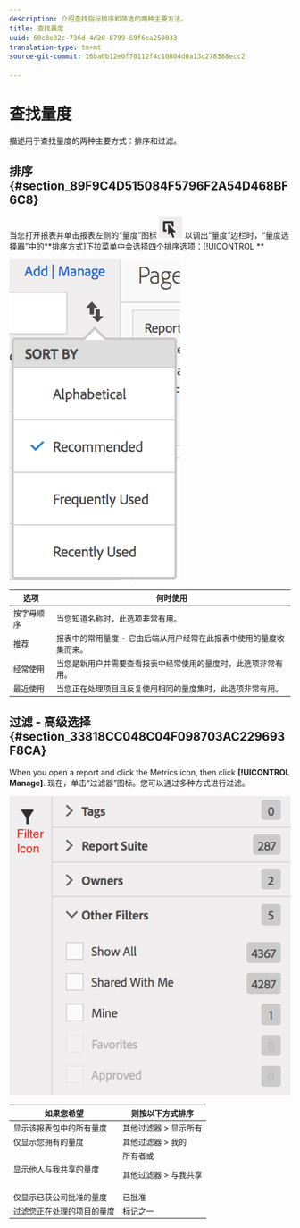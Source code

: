 ```yaml
---
description: 介绍查找指标排序和筛选的两种主要方法。
title: 查找量度
uuid: 60c8e02c-736d-4d20-8799-69f6ca250033
translation-type: tm+mt
source-git-commit: 16ba0b12e0f70112f4c10804d0a13c278388ecc2

---
```



# 查找量度

描述用于查找量度的两种主要方式：排序和过滤。

## 排序 {#section_89F9C4D515084F5796F2A54D468BF6C8}

当您打开报表并单击报表左侧的“量度”图标 ![](assets/metrics_icon.png) 以调出“量度”边栏时，“量度选择器”中的&#x200B;**排序方式]下拉菜单中会选择四个排序选项：[!UICONTROL **

![](assets/cm_sort.png)

| 选项 | 何时使用 |
|---|---|
| 按字母顺序 | 当您知道名称时，此选项非常有用。 |
| 推荐 | 报表中的常用量度 - 它由后端从用户经常在此报表中使用的量度收集而来。 |
| 经常使用 | 当您是新用户并需要查看报表中经常使用的量度时，此选项非常有用。 |
| 最近使用 | 当您正在处理项目且反复使用相同的量度集时，此选项非常有用。 |

## 过滤 - 高级选择 {#section_33818CC048C04F098703AC229693F8CA}

When you open a report and click the Metrics icon, then click **[!UICONTROL Manage]**. 现在，单击“过滤器”图标。您可以通过多种方式进行过滤。

![](assets/cm_advanced_sel.png)

<table id="table_269081BC9DF54FFDA4E949FFC7488F42"> 
 <thead> 
  <tr> 
   <th colname="col1" class="entry"> 如果您希望 </th> 
   <th colname="col2" class="entry"> 则按以下方式排序 </th> 
  </tr>
 </thead>
 <tbody> 
  <tr> 
   <td colname="col1"> 显示该报表包中的所有量度 </td> 
   <td colname="col2"><span class="ignoretag"><span class="uicontrol"> 其他过滤器</span> &gt; <span class="uicontrol">显示所有</span></span> </td> 
  </tr> 
  <tr> 
   <td colname="col1"> 仅显示您拥有的量度 </td> 
   <td colname="col2"><span class="uicontrol"> 其他过滤器</span> &gt; <span class="uicontrol">我的</span> </td> 
  </tr> 
  <tr> 
   <td colname="col1"> 显示他人与我共享的量度 </td> 
   <td colname="col2"><span class="uicontrol">所有者</span>或 <p><span class="uicontrol"> 其他过滤器</span> &gt; <span class="uicontrol">与我共享</span> </p> </td> 
  </tr> 
  <tr> 
   <td colname="col1"> 仅显示已获公司批准的量度 </td> 
   <td colname="col2"><span class="uicontrol"> 已批准</span> </td> 
  </tr> 
  <tr> 
   <td colname="col1"> 过滤您正在处理的项目的量度 </td> 
   <td colname="col2"><span class="uicontrol">标记</span>之一 </td> 
  </tr> 
 </tbody> 
</table>


